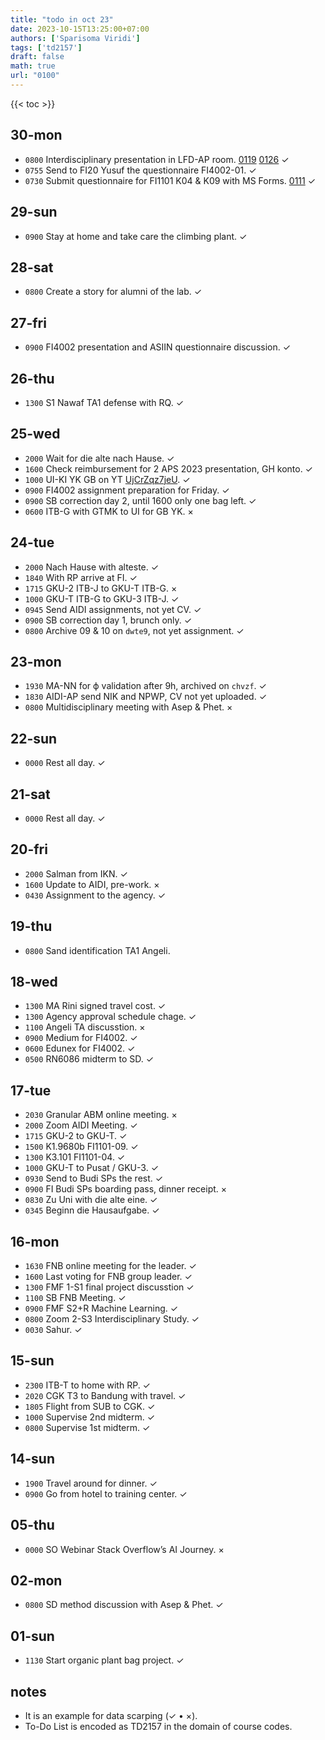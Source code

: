 ```yaml
---
title: "todo in oct 23"
date: 2023-10-15T13:25:00+07:00
authors: ['Sparisoma Viridi']
tags: ['td2157']
draft: false
math: true
url: "0100"
---
```

{{< toc >}}


## 30-mon
+ `0800` Interdisciplinary presentation in LFD-AP room. [0119](../0119/) [0126](../0126/) &check;
+ `0755` Send to FI20 Yusuf the questionnaire FI4002-01. &check;
+ `0730` Submit questionnaire for FI1101 K04 & K09 with MS Forms. [0111](../0111/) &check;

## 29-sun
+ `0900` Stay at home and take care the climbing plant. &check;


## 28-sat
+ `0800` Create a story for alumni of the lab. &check;


## 27-fri
+ `0900` FI4002 presentation and ASIIN questionnaire discussion.  &check;


## 26-thu
+ `1300` S1 Nawaf TA1 defense with RQ. &check;


## 25-wed
+ `2000` Wait for die alte nach Hause.  &check;
+ `1600` Check reimbursement for 2 APS 2023 presentation, GH konto. &check;
+ `1000` UI-KI YK GB on YT [UjCrZqz7jeU](https://www.youtube.com/watch?v=UjCrZqz7jeU). &check;
+ `0900` FI4002 assignment preparation for Friday. &check;
+ `0900` SB correction day 2, until 1600 only one bag left. &check;
+ `0600` ITB-G with GTMK to UI for GB YK. &times;


## 24-tue
+ `2000` Nach Hause with alteste. &check;
+ `1840` With RP arrive at FI. &check;
+ `1715` GKU-2 ITB-J to GKU-T ITB-G. &times;
+ `1000` GKU-T ITB-G to GKU-3 ITB-J. &check;
+ `0945` Send AIDI assignments, not yet CV. &check;
+ `0900` SB correction day 1, brunch only. &check;
+ `0800` Archive 09 & 10 on `dwte9`, not yet assignment. &check;


## 23-mon
+ `1930` MA-NN for &varphi; validation after 9h, archived on `chvzf`. &check;
+ `1830` AIDI-AP send NIK and NPWP, CV not yet uploaded. &check;
+ `0800` Multidisciplinary meeting with Asep & Phet. &times;


## 22-sun
+ `0000` Rest all day. &check;


## 21-sat
+ `0000` Rest all day. &check;


## 20-fri
+ `2000` Salman from IKN. &check;
+ `1600` Update to AIDI, pre-work. &times;
+ `0430` Assignment to the agency. &check;


## 19-thu
+ `0800` Sand identification TA1 Angeli.


## 18-wed
+ `1300` MA Rini signed travel cost. &check;
+ `1300` Agency approval schedule chage. &check;
+ `1100` Angeli TA discusstion. &times;
+ `0900` Medium for FI4002. &check;
+ `0600` Edunex for FI4002. &check;
+ `0500` RN6086 midterm to SD. &check;


## 17-tue
+ `2030` Granular ABM online meeting. &times;
+ `2000` Zoom AIDI Meeting. &check;
+ `1715` GKU-2 to GKU-T. &check;
+ `1500` K1.9680b FI1101-09. &check;
+ `1300` K3.101 FI1101-04. &check;
+ `1000` GKU-T to Pusat / GKU-3. &check;
+ `0930` Send to Budi SPs the rest. &check;
+ `0900` FI Budi SPs boarding pass, dinner receipt. &times;
+ `0830` Zu Uni with die alte eine. &check;
+ `0345` Beginn die Hausaufgabe. &check;


## 16-mon
+ `1630` FNB online meeting for the leader. &check;
+ `1600` Last voting for FNB group leader. &check;
+ `1300` FMF 1-S1 final project discusstion &check;
+ `1100` SB FNB Meeting. &check;
+ `0900` FMF S2+R Machine Learning. &check;
+ `0800` Zoom 2-S3 Interdisciplinary Study. &check;
+ `0030` Sahur. &check;


## 15-sun
+ `2300` ITB-T to home with RP. &check;
+ `2020` CGK T3 to Bandung with travel. &check;
+ `1805` Flight from SUB to CGK. &check;
+ `1000` Supervise 2nd midterm. &check;
+ `0800` Supervise 1st midterm. &check;


## 14-sun
+ `1900` Travel around for dinner. &check;
+ `0900` Go from hotel to training center. &check;


## 05-thu 
+ `0000` SO Webinar Stack Overflow’s AI Journey. &times;


## 02-mon
+ `0800` SD method discussion with Asep & Phet. &check;


## 01-sun
+ `1130` Start organic plant bag project. &check;


## notes
+ It is an example for data scarping (&check; &bull; &times;).
+ To-Do List is encoded as TD2157 in the domain of  course codes.
